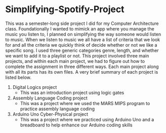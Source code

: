 # Simplifying-Spotify-Project
This was a semester-long side project I did for my Computer Architecture class. Foundationally I wanted to mimick an app where you manage the music you listen to, I planned on simplifying the way someone would listen to music. When we listen to music we all have a list of criteria that we look for and all the criteria we quickly think of decide whether or not we like a specific song. I used three generic categories genre, length, and whether we want to add it to a playlist or not. This project involved three main projects, and within each main project, we had to figure out how to complete the assignment in three different ways. Each main project along with all its parts has its own files. A very brief summary of each project is listed below.

1. Digital Logics project
   - This was an introduction project using logic gates
2. Assembly Language Coding project
   - This was a project where we used the MARS MIPS program to practice assembly language coding
3. Arduino Uno Cyber-Physical project
   - This was a project where we practiced using Arduino Uno and a breadboard to help enhance our Arduino coding skills
